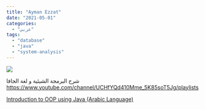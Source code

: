 ```yaml
---
title: "Ayman Ezzat"
date: "2021-05-01"
categories:
  - "عربي"
tags:
  - "database"
  - "java"
  - "system-analysis"
---
```


![](https://yt3.ggpht.com/ytc/AAUvwngltZN-o1D9-PF6CDqs49kVDKJXlJm9j1AKWmN1tw=s176-c-k-c0x00ffffff-no-rj)

شرح البرمجة الشيئية و لغة الجافا https://www.youtube.com/channel/UCHfYQd410Mme_5K85soT5Jg/playlists

[Introduction to OOP using Java (Arabic Language)](https://www.youtube.com/channel/UCHfYQd410Mme_5K85soT5Jg/playlists)
